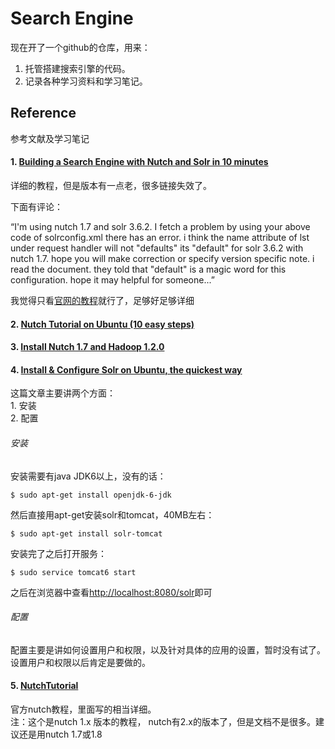 Search Engine
============

现在开了一个github的仓库，用来：  
1. 托管搭建搜索引擎的代码。  
2. 记录各种学习资料和学习笔记。  


## Reference
参考文献及学习笔记

#### 1. [Building a Search Engine with Nutch and Solr in 10 minutes](http://www.building-blocks.com/thinking/building-a-search-engine-with-nutch-and-solr-in-10-minutes/)

详细的教程，但是版本有一点老，很多链接失效了。  

下面有评论：  

“I'm using nutch 1.7 and solr 3.6.2. I fetch a problem by using your above code of solrconfig.xml there has an error. i think the name attribute of lst under request handler will not "defaults" its "default" for solr 3.6.2 with nutch 1.7. hope you will make correction or specify version specific note. i read the document. they told that "default" is a magic word for this configuration. hope it may helpful for someone...”  

我觉得只看[官网的教程](http://wiki.apache.org/nutch/NutchTutorial)就行了，足够好足够详细  

#### 2. [Nutch Tutorial on Ubuntu (10 easy steps)](https://sites.google.com/site/profileswapnilkulkarni/tech-talk/nutchtutorialonubuntu10easysteps)

#### 3. [Install Nutch 1.7 and Hadoop 1.2.0](http://nutchhadoop.blogspot.com/)

#### 4. [Install & Configure Solr on Ubuntu, the quickest way](https://github.com/sunspot/sunspot/wiki/Configure-Solr-on-Ubuntu,-the-quickest-way)

这篇文章主要讲两个方面：  
	1. 安装  
	2. 配置  

###### 安装
安装需要有java JDK6以上，没有的话：
```
$ sudo apt-get install openjdk-6-jdk
```

然后直接用apt-get安装solr和tomcat，40MB左右：
```
$ sudo apt-get install solr-tomcat
```

安装完了之后打开服务：
```
$ sudo service tomcat6 start
```

之后在浏览器中查看[http://localhost:8080/solr](http://localhost:8080/solr)即可

###### 配置
配置主要是讲如何设置用户和权限，以及针对具体的应用的设置，暂时没有试了。  
设置用户和权限以后肯定是要做的。

#### 5. [NutchTutorial](http://wiki.apache.org/nutch/NutchTutorial)
官方nutch教程，里面写的相当详细。  
注：这个是nutch 1.x 版本的教程， nutch有2.x的版本了，但是文档不是很多。建议还是用nutch 1.7或1.8






